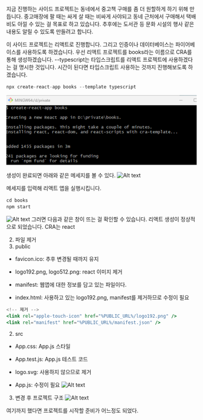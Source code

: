 지금 진행하는 사이드 프로젝트는 동네에서 중고책 구매를 좀 더 원할하게 하기 위해 만듭니다. 중고매장에 팔 때는 싸게 살 때는 비싸게 사야되고 동네 근처에서 구매해서 택배비도 아낄 수 있는 걸 목표로 하고 있습니다. 추후에는 도서관 등 문화 시설의 행사 같은 내용도 알릴 수 있도록 만들려고 합니다.

이 사이드 프로젝트는 리액트로 진행합니다. 그리고 인증이나 데이터베이스는 파이어베이스를 사용하도록 하겠습니다. 우선 리액트 프로젝트를 books라는 이름으로 CRA를 통해 생성하겠습니다. --typescript는 타입스크립트를 리액트 프로젝트에 사용하겠다는 걸 명시한 것입니다. 시간이 된다면 타입스크립트 사용하는 것까지 진행해보도록 하겠습니다.

```jsx
npx create-react-app books --template typescript
```

![Alt text](image.png)

생성이 완료되면 아래와 같은 메세지를 볼 수 있다.
![Alt text](/images/book-1/3.png)

메세지를 입력해 리액트 앱을 실행시킵니다.

```jsx
cd books
npm start
```

![Alt text](/images/book-1/5.png)
그러면 다음과 같은 창이 뜨는 걸 확인할 수 있습니다. 리액트 생성이 정상적으로 되었습니다.
CRA는 react

2. 파일 제거
1. public

- favicon.ico: 추후 변경될 때까지 유지

- logo192.png, logo512.png: react 이미지 제거

- manifest: 웹앱에 대한 정보를 담고 있는 파일이다.

- index.html: 사용하고 있는 logo192.png, manifest를 제거하므로 수정이 필요

```jsx
<!-- 제거 -->
<link rel="apple-touch-icon" href="%PUBLIC_URL%/logo192.png" />
<link rel="manifest" href="%PUBLIC_URL%/manifest.json" />
```

2. src

- App.css: App.js 스타일

- App.test.js: App.js 테스트 코드

- logo.svg: 사용하지 않으므로 제거

- App.js: 수정이 필요
  ![Alt text](/images/book-1/7.png)

3. 변경 후 프로젝트 구조
   ![Alt text](/images/book-1/6.png)

여기까지 했다면 프로젝트를 시작할 준비가 어느정도 되었다.
